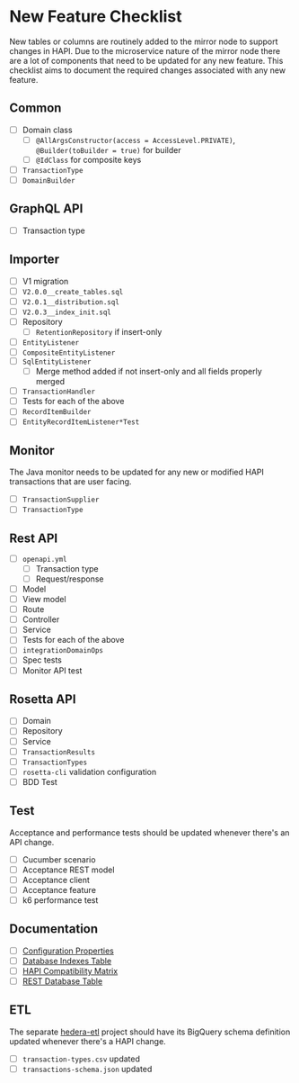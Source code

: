 # New Feature Checklist

New tables or columns are routinely added to the mirror node to support changes in HAPI. Due to the microservice
nature of the mirror node there are a lot of components that need to be updated for any new feature. This checklist
aims to document the required changes associated with any new feature.

## Common

- [ ] Domain class
  - [ ] `@AllArgsConstructor(access = AccessLevel.PRIVATE)`, `@Builder(toBuilder = true)` for builder
  - [ ] `@IdClass` for composite keys
- [ ] `TransactionType`
- [ ] `DomainBuilder`

## GraphQL API

- [ ] Transaction type

## Importer

- [ ] V1 migration
- [ ] `V2.0.0__create_tables.sql`
- [ ] `V2.0.1__distribution.sql`
- [ ] `V2.0.3__index_init.sql`
- [ ] Repository
  - [ ] `RetentionRepository` if insert-only
- [ ] `EntityListener`
- [ ] `CompositeEntityListener`
- [ ] `SqlEntityListener`
  - [ ] Merge method added if not insert-only and all fields properly merged
- [ ] `TransactionHandler`
- [ ] Tests for each of the above
- [ ] `RecordItemBuilder`
- [ ] `EntityRecordItemListener*Test`

## Monitor

The Java monitor needs to be updated for any new or modified HAPI transactions that are user facing.

- [ ] `TransactionSupplier`
- [ ] `TransactionType`

## Rest API

- [ ] `openapi.yml`
  - [ ] Transaction type
  - [ ] Request/response
- [ ] Model
- [ ] View model
- [ ] Route
- [ ] Controller
- [ ] Service
- [ ] Tests for each of the above
- [ ] `integrationDomainOps`
- [ ] Spec tests
- [ ] Monitor API test

## Rosetta API

- [ ] Domain
- [ ] Repository
- [ ] Service
- [ ] `TransactionResults`
- [ ] `TransactionTypes`
- [ ] `rosetta-cli` validation configuration
- [ ] BDD Test

## Test

Acceptance and performance tests should be updated whenever there's an API change.

- [ ] Cucumber scenario
- [ ] Acceptance REST model
- [ ] Acceptance client
- [ ] Acceptance feature
- [ ] k6 performance test

## Documentation

- [ ] [Configuration Properties](/docs/configuration.md)
- [ ] [Database Indexes Table](/docs/database/README.md#indexes)
- [ ] [HAPI Compatibility Matrix](/docs/importer/README.md#hapi-compatibility)
- [ ] [REST Database Table](/docs/rest/README.md#database)

## ETL

The separate [hedera-etl](https://github.com/blockchain-etl/hedera-etl) project should have its BigQuery schema
definition updated whenever there's a HAPI change.

- [ ] `transaction-types.csv` updated
- [ ] `transactions-schema.json` updated
